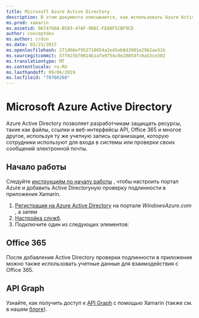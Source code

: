 ```yaml
---
title: Microsoft Azure Active Directory
description: В этом документе описывается, как использовать Azure Active Directory для проверки подлинности пользователей в мобильных приложениях, созданных с помощью Xamarin.
ms.prod: xamarin
ms.assetid: 0A74766A-B583-47AF-986C-FEA8F5CBF9CD
author: conceptdev
ms.author: crdun
ms.date: 03/23/2017
ms.openlocfilehash: 271d66ef952718654a2e45eb0d3901e2962ae31b
ms.sourcegitcommit: 57f815bf0024b1afe9754c0e28054fc0a53ce302
ms.translationtype: MT
ms.contentlocale: ru-RU
ms.lasthandoff: 09/06/2019
ms.locfileid: "70766268"
---
```

# <a name="microsoft-azure-active-directory"></a>Microsoft Azure Active Directory

Azure Active Directory позволяет разработчикам защищать ресурсы, такие как файлы, ссылки и веб-интерфейсы API, Office 365 и многое другое, используя ту же учетную запись организации, которую сотрудники используют для входа в системы или проверки своих сообщений электронной почты.

## <a name="getting-started"></a>Начало работы

Следуйте [инструкциям по началу работы](~/cross-platform/data-cloud/active-directory/get-started/index.md) , чтобы настроить портал Azure и добавить Active Directoryную проверку подлинности в приложения Xamarin.

1. [Регистрация на Azure Active Directory](~/cross-platform/data-cloud/active-directory/get-started/register.md) на портале *WindowsAzure.com* , а затем
2. [Настройка служб](~/cross-platform/data-cloud/active-directory/get-started/configure.md).
3. Подключите один из следующих элементов:

## <a name="office-365"></a>Office 365

После добавления Active Directory проверки подлинности в приложение можно также использовать учетные данные для взаимодействия с Office 365.

## <a name="graph-api"></a>API Graph

Узнайте, как получить доступ к [API Graph](~/cross-platform/data-cloud/active-directory/graph.md) с помощью Xamarin (также см. в нашем [блоге](https://blog.xamarin.com/authenticate-xamarin-mobile-apps-using-azure-active-directory/)).
